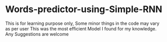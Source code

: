 # Words-predictor-using-Simple-RNN
This is for learning purpose only,
Some minor things in the code may vary as per user
This was the most efficient Model I found for my knowledge.
Any Suggestions are welcome
